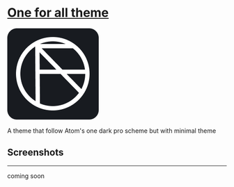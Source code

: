 # [One for all theme](https://marketplace.visualstudio.com/items?itemName=100lvlmaster.one-for-all-theme)

![alt](./theme_logo.png)

A theme that follow Atom's one dark pro scheme
but with minimal theme

## Screenshots

---

coming soon

